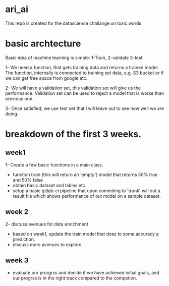 # ari_ai
This repo is created for the datascience challange on toxic words

# basic archtecture 
Basic idea of machine learning is simple:
1-Train, 2-validate 3-test

1- We need a function, that gets training data and returns a trained model. 
The function, internally is connected to training set data, e.g. S3 bucket or if we can get free space from google etc.

2- We will have a validation set, this validation set will give us the performance. Validation set can be used to reject a model that is worse than previous one.

3- Once satisfied, we use test set that I will leave out to see how well we are doing. 
# breakdown of the first 3 weeks. 
## week1 
1- Create a few basic functions in a main class. 
 - function train (this will return an 'empty') model that returns 50% true and 50% false 
 - obtain basic dataset and lables etc.
 - setup a basic gitlab-ci pipeline that upon commiting to 'trunk' will out a result file which shows performance of out model on a sample dataset. 

## week 2 
2- discuss avenues for data enrichment 
 - based on week1, update the train model that does to some accuracy a prediction.
 - discuss more avenues to explore. 
## week 3
- evaluate our prorgrss and decide if we have achieved initial goals, and our progrss is in the right track compared to the competion. 
